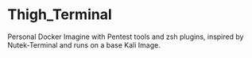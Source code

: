 # Thigh_Terminal
Personal Docker Imagine  with Pentest tools and zsh plugins, inspired by Nutek-Terminal and runs on a base Kali Image.

